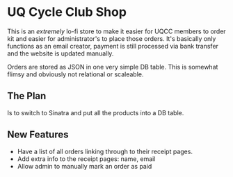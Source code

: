 # UQ Cycle Club Shop

This is an *extremely* lo-fi store to make it easier for UQCC members to order kit and easier for administrator's to place those orders. 
It's basically only functions as an email creator, payment is still processed via bank transfer and the website is updated manually.

Orders are stored as JSON in one very simple DB table. This is somewhat flimsy and obviously not relational or scaleable.

## The Plan

Is to switch to Sinatra and put all the products into a DB table.

## New Features

* Have a list of all orders linking through to their receipt pages.
* Add extra info to the receipt pages: name, email
* Allow admin to manually mark an order as paid